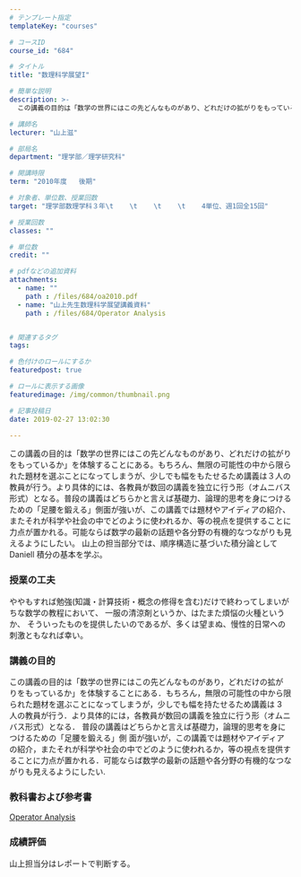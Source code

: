 ```yaml
---
# テンプレート指定
templateKey: "courses"

# コースID
course_id: "684"

# タイトル
title: "数理科学展望I"

# 簡単な説明
description: >-
  この講義の目的は「数学の世界にはこの先どんなものがあり、どれだけの拡がりをもっているか」を体験することにある。もちろん、無限の可能性の中から限られた題材を選ぶことになってしまうが、少しでも幅をもたせる...

# 講師名
lecturer: "山上滋"

# 部局名
department: "理学部／理学研究科"

# 開講時限
term: "2010年度	後期"

# 対象者、単位数、授業回数
target: "理学部数理学科３年\t    \t    \t    \t    4単位、週1回全15回"

# 授業回数
classes: ""

# 単位数
credit: ""

# pdfなどの追加資料
attachments: 
  - name: "" 
    path : /files/684/oa2010.pdf
  - name: "山上先生数理科学展望講義資料" 
    path : /files/684/Operator Analysis


# 関連するタグ
tags:

# 色付けのロールにするか
featuredpost: true

# ロールに表示する画像
featuredimage: /img/common/thumbnail.png

# 記事投稿日
date: 2019-02-27 13:02:30

---
```

この講義の目的は「数学の世界にはこの先どんなものがあり、どれだけの拡がりをもっているか」を体験することにある。もちろん、無限の可能性の中から限られた題材を選ぶことになってしまうが、少しでも幅をもたせるため講義は３人の教員が行う。より具体的には、各教員が数回の講義を独立に行う形（オムニバス形式）となる。普段の講義はどちらかと言えば基礎力、論理的思考を身につけるための「足腰を鍛える」側面が強いが、この講義では題材やアイディアの紹介、またそれが科学や社会の中でどのように使われるか、等の視点を提供することに力点が置かれる。可能ならば数学の最新の話題や各分野の有機的なつながりも見えるようにしたい。 山上の担当部分では、順序構造に基づいた積分論として Daniell 積分の基本を学ぶ。
  
### 授業の工夫  
ややもすれば勉強(知識・計算技術・概念の修得を含む)だけで終わってしまいがちな数学の教程において、 一服の清涼剤というか、はたまた煩悩の火種というか、 そういったものを提供したいのであるが、多くは望まぬ、慢性的日常への刺激ともなれば幸い。

  
### 講義の目的  
この講義の目的は「数学の世界にはこの先どんなものがあり，どれだけの拡が りをもっているか」を体験することにある．もちろん，無限の可能性の中から限られた題材を選ぶことになってしまうが，少しでも幅を持たせるため講義は 3 人の教員が行う．より具体的には，各教員が数回の講義を独立に行う形（オムニバス形式）となる． 普段の講義はどちらかと言えば基礎力，論理的思考を身につけるための「足腰を鍛える」側 面が強いが，この講義では題材やアイディアの紹介，またそれが科学や社会の中でどのように使われるか，等の視点を提供することに力点が置かれる．可能ならば数学の最新の話題や各分野の有機的なつながりも見えるようにしたい.  
### 教科書および参考書  

[Operator Analysis](/files/684/oa2010.pdf) 



  
### 成績評価  
山上担当分はレポートで判断する。
